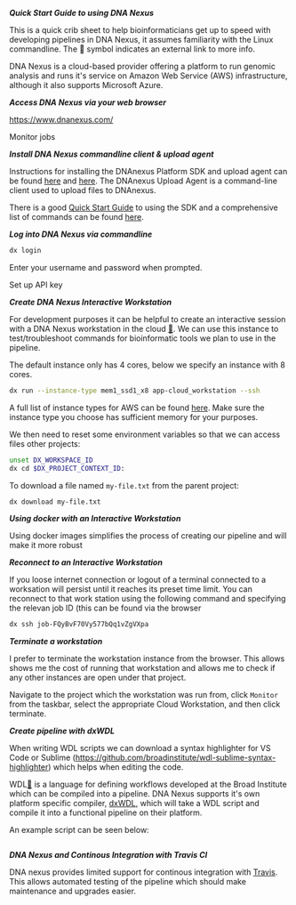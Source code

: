 ***Quick Start Guide to using DNA Nexus***

This is a quick crib sheet to help bioinformaticians get up to speed with developing pipelines in DNA Nexus, it assumes familiarity with the Linux commandline. The :link: symbol indicates an external link to more info.

DNA Nexus is a cloud-based provider offering a platform to run genomic analysis and runs it's service on Amazon Web Service (AWS) infrastructure, although it also supports Microsoft Azure. 

***Access DNA Nexus via your web browser*** 

https://www.dnanexus.com/

Monitor jobs

***Install DNA Nexus commandline client & upload agent***

Instructions for installing the DNAnexus Platform SDK and upload agent can be found [here](https://wiki.dnanexus.com/Downloads#DNAnexus-Platform-SDK) and [here](https://wiki.dnanexus.com/Upload-Agent).  The DNAnexus Upload Agent is a command-line client used to upload files to DNAnexus.

There is a good [Quick Start Guide](https://wiki.dnanexus.com/Command-Line-Client/Quickstart) to using the SDK and a comprehensive list of commands can be found [here](https://wiki.dnanexus.com/Command-Line-Client/Index-of-dx-Commands).

***Log into DNA Nexus via commandline***

```bash
dx login
```

Enter your username and password when prompted.

Set up API key

***Create DNA Nexus Interactive Workstation***

For development purposes it can be helpful to create an interactive session with a DNA Nexus workstation in the cloud [:link:](https://wiki.dnanexus.com/developer-tutorials/cloud-workstations).  We can use this instance to test/troubleshoot commands for bioinformatic tools we plan to use in the pipeline. 

The default instance only has 4 cores, below we specify an instance with 8 cores.

```bash
dx run --instance-type mem1_ssd1_x8 app-cloud_workstation --ssh
```

A full list of instance types for AWS can be found [here](https://wiki.dnanexus.com/API-Specification-v1.0.0/Instance-Types#).  Make sure the instance type you choose has sufficient memory for your purposes. 

We then need to reset some environment variables so that we can access files other projects:

```bash
unset DX_WORKSPACE_ID
dx cd $DX_PROJECT_CONTEXT_ID:
```

To download a file named ```my-file.txt``` from the parent project:

```bash
dx download my-file.txt
```

***Using docker with an Interactive Workstation***

Using docker images simplifies the process of creating our pipeline and will make it more robust  

***Reconnect to an Interactive Workstation***

If you loose internet connection or logout of a terminal connected to a worksation will persist until it reaches its preset time limit.  You can reconnect to that work station using the following command and specifying the relevan job ID (this can be found via the browser

```bash
dx ssh job-FQyBvF70Vy577bQq1vZgVXpa
```

***Terminate a workstation***

I prefer to terminate the workstation instance from the browser.  This allows shows me the cost of running that workstation and allows me to check if any other instances are open under that project.

Navigate to the project which the workstation was run from, click ```Monitor``` from the taskbar, select the appropriate Cloud Workstation, and then click terminate. 

***Create pipeline with dxWDL***

When writing WDL scripts we can download a syntax highlighter for VS Code or Sublime 
(https://github.com/broadinstitute/wdl-sublime-syntax-highlighter) which helps when editing the code.

WDL[:link:](https://software.broadinstitute.org/wdl/) is a language for defining workflows developed at the Broad Institute which can be compiled into a pipeline.  DNA Nexus supports it's own platform specific compiler, [dxWDL](https://github.com/dnanexus/dxWDL), which will take a WDL script and compile it into a functional pipeline on their platform.

An example script can be seen below:

```wdl

```

***DNA Nexus and Continous Integration with Travis CI***

DNA nexus provides limited support for continous integration with [Travis](https://gist.github.com/mlin/3ad81f01efa640a52813).  This allows automated testing of the pipeline which should make maintenance and upgrades easier.


